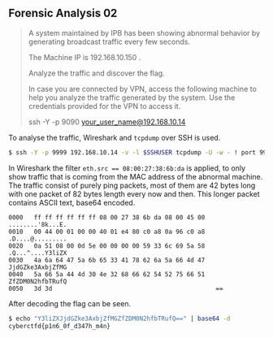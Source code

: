 ## Forensic Analysis 02
> A system maintained by IPB has been showing abnormal behavior by generating broadcast traffic every few seconds.
> 
> The Machine IP is 192.168.10.150 .
> 
> Analyze the traffic and discover the flag.
> 
> In case you are connected by VPN, access the following machine to help you analyze the traffic generated by the system. Use the credentials provided for the VPN to access it.
> 
> ssh -Y -p 9090 your_user_name@192.168.10.14

To analyse the traffic, Wireshark and `tcpdump` over SSH is used.

```bash
$ ssh -Y -p 9999 192.168.10.14 -v -l $SSHUSER tcpdump -U -w - ! port 9999 | wireshark -i - -k
```

In Wireshark the filter `eth.src == 08:00:27:38:6b:da` is applied, to only show traffic that is coming from the MAC address of the abnormal machine. The traffic consist of purely ping packets, most of them are 42 bytes long with one packet of 82 bytes length every now and then. This longer packet contains ASCII text, base64 encoded.


```hex
0000   ff ff ff ff ff ff 08 00 27 38 6b da 08 00 45 00   ........'8k...E.
0010   00 44 00 01 00 00 40 01 e4 80 c0 a8 0a 96 c0 a8   .D....@.........
0020   0a 51 08 00 0d 5e 00 00 00 00 59 33 6c 69 5a 58   .Q...^....Y3liZX
0030   4a 6a 64 47 5a 6b 65 33 41 78 62 6a 5a 66 4d 47   JjdGZke3AxbjZfMG
0040   5a 66 5a 44 4d 30 4e 32 68 66 62 54 52 75 66 51   ZfZDM0N2hfbTRufQ
0050   3d 3d                                             ==

```

After decoding the flag can be seen.

```bash
$ echo "Y3liZXJjdGZke3AxbjZfMGZfZDM0N2hfbTRufQ==" | base64 -d
cyberctfd{p1n6_0f_d347h_m4n}
```
